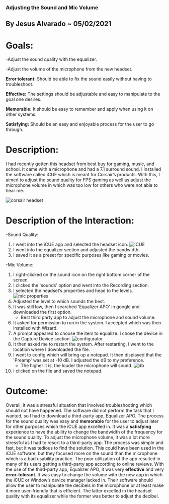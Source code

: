 ### Adjusting the Sound and Mic Volume

## By Jesus Alvarado ~ 05/02/2021

# Goals:

  -Adjust the sound quality with the equalizer.
 
  -Adjust the volume of the microphone from the new headset.

  **Error tolerant:** Should be able to fix the sound easily without having to troubleshoot.
  
  **Effective:** The settings should be adjustable and easy to manipulate to the goal one desires.
  
  **Memorable:** It should be easy to remember and apply when using it on other systems.
  
  **Satisfying:** Should be an easy and enjoyable process for the user to go through.

# Description:
I had recently gotten this headset from best buy for gaming, music, and school. It came with a microphone and had a 7.1 surround sound. I installed the software called iCUE which is meant for Corsair’s products. With this, I aimed to adjust the sound quality for FPS gaming as well as adjust the microphone volume in which was too low for others who were not able to hear me. 

![corsair headset](https://user-images.githubusercontent.com/70178880/116837749-89250380-ab80-11eb-945d-eaea9afe7e4d.JPG)

# Description of the Interaction:

 -Sound Quality:
   1. I went into the iCUE app and selected the headset icon.
![ICUE](https://user-images.githubusercontent.com/70178880/116837779-a35ee180-ab80-11eb-979b-f34fff7cda68.JPG)
   2. I went into the equalizer section and adjusted the bandwidth.
   3. I saved it as a preset for specific purposes like gaming or movies.

 -Mic Volume:
   1. I right-clicked on the sound icon on the right bottom corner of the screen.
   2. I clicked the 'sounds' option and went into the Recording section.
   3. I selected the headset’s properties and head to the levels.
 ![mic properties](https://user-images.githubusercontent.com/70178880/116837785-a8239580-ab80-11eb-9f96-ce65cc644198.JPG)  
   4. Adjusted the level to which sounds the best. 
   5. It was still low, then I searched 'Equalizer APO' in google and downloaded the first option.
        - Best third party app to adjust the microphone and sound volume.
   6. It asked for permission to run in the system. I accepted which was then installed with Wizard.
   7. A prompt appeared to choose the item to equalize. I chose the device in the Capture Device section.
 ![configurator](https://user-images.githubusercontent.com/70178880/116837809-c5586400-ab80-11eb-9cca-f14af886922d.JPG) 
   8. It then asked me to restart the system. After restarting, I went to the location where I downloaded the file.
   9. I went to config which will bring up a notepad. It then displayed that the 'Preamp' was set at -10 dB. I adjusted the dB to my preference. 
        - The higher it is, the louder the microphone will sound.
 ![db](https://user-images.githubusercontent.com/70178880/116837812-c8535480-ab80-11eb-9500-c3d9462febf3.JPG)
   10. I clicked on the file and saved the notepad. 


 # Outcome:

Overall, it was a stressful situation that involved troubleshooting which should not have happened. The software did not perform the task that I wanted, so I had to download a third-party app, Equalizer APO. The process for the sound quality was easy and **memorable** for the user to adjust later for other purposes which the iCUE app excelled in. It was a **satisfying** experience to have the ability to change the bandwidth of the frequency for the sound quality. To adjust the microphone volume, it was a lot more stressful as I had to resort to a third-party app. The process was simple and fast, but it was tedious to find the solution. This could have been used in the iCUE software, but they focused more on the sound than the microphone which is a bad usability practice. The poor utilization of the app resulted in many of its users getting a third-party app according to online reviews. With the use of the third-party app, Equalizer APO, it was very **effective** and very **error-tolerant**. It was easy to change the volume with the new app in which the iCUE or Window’s device manager lacked in. Their software should allow the user to manipulate the decibels in the microphone or at least make it more user-friendly that is efficient. The latter excelled in the headset quality with its equalizer while the former was better to adjust the decibel.
